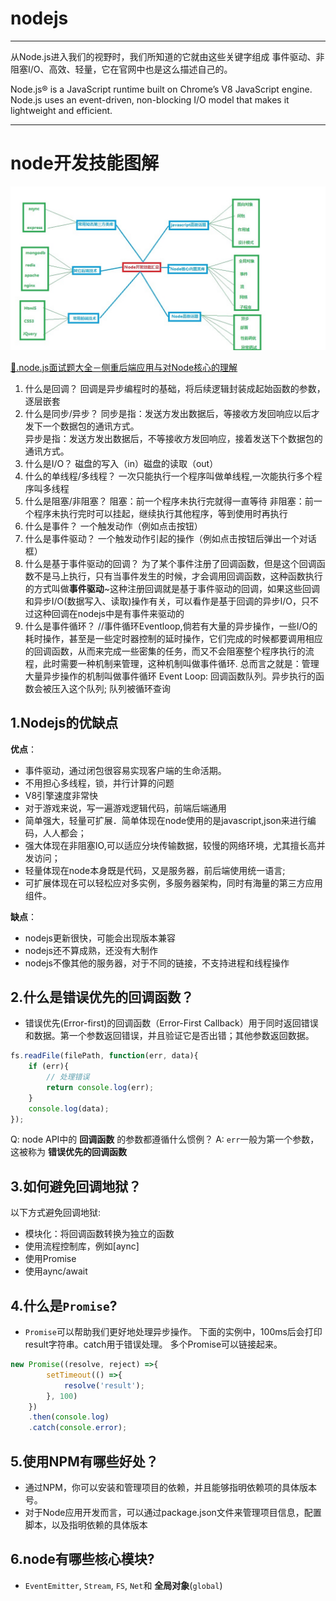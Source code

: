 # nodejs
---

从Node.js进入我们的视野时，我们所知道的它就由这些关键字组成 事件驱动、非阻塞I/O、高效、轻量，它在官网中也是这么描述自己的。

Node.js® is a JavaScript runtime built on Chrome’s V8 JavaScript engine. Node.js uses an event-driven, non-blocking I/O model that makes it lightweight and efficient.

---

# node开发技能图解
![](/img/node开发技能图解.jpg)

[🔗.node.js面试题大全－侧重后端应用与对Node核心的理解](https://www.cnblogs.com/meteorcn/p/node_mianshiti_interview_question.html)

1. 什么是回调？ 
回调是异步编程时的基础，将后续逻辑封装成起始函数的参数，逐层嵌套 
2. 什么是同步/异步？ 
同步是指：发送方发出数据后，等接收方发回响应以后才发下一个数据包的通讯方式。   
异步是指：发送方发出数据后，不等接收方发回响应，接着发送下个数据包的通讯方式。   
3. 什么是I/O？ 
磁盘的写入（in）磁盘的读取（out） 
4. 什么的单线程/多线程？ 
一次只能执行一个程序叫做单线程,一次能执行多个程序叫多线程 
5. 什么是阻塞/非阻塞？ 
阻塞：前一个程序未执行完就得一直等待 
非阻塞：前一个程序未执行完时可以挂起，继续执行其他程序，等到使用时再执行 
6. 什么是事件？ 
一个触发动作（例如点击按钮） 
7. 什么是事件驱动？ 
一个触发动作引起的操作（例如点击按钮后弹出一个对话框） 
8. 什么是基于事件驱动的回调？ 
为了某个事件注册了回调函数，但是这个回调函数不是马上执行，只有当事件发生的时候，才会调用回调函数，这种函数执行的方式叫做**事件驱动**~这种注册回调就是基于事件驱动的回调，如果这些回调和异步I/O(数据写入、读取)操作有关，可以看作是基于回调的异步I/O，只不过这种回调在nodejs中是有事件来驱动的 
9. 什么是事件循环？ 
//事件循环Eventloop,倘若有大量的异步操作，一些I/O的耗时操作，甚至是一些定时器控制的延时操作，它们完成的时候都要调用相应的回调函数，从而来完成一些密集的任务，而又不会阻塞整个程序执行的流程，此时需要一种机制来管理，这种机制叫做事件循环. 总而言之就是：管理大量异步操作的机制叫做事件循环 
Event Loop: 回调函数队列。异步执行的函数会被压入这个队列; 队列被循环查询

## 1.Nodejs的优缺点
**优点**：
- 事件驱动，通过闭包很容易实现客户端的生命活期。
- 不用担心多线程，锁，并行计算的问题
- V8引擎速度非常快
- 对于游戏来说，写一遍游戏逻辑代码，前端后端通用
- 简单强大，轻量可扩展．简单体现在node使用的是javascript,json来进行编码，人人都会；
- 强大体现在非阻塞IO,可以适应分块传输数据，较慢的网络环境，尤其擅长高并发访问；
- 轻量体现在node本身既是代码，又是服务器，前后端使用统一语言;
- 可扩展体现在可以轻松应对多实例，多服务器架构，同时有海量的第三方应用组件。

**缺点**：
- nodejs更新很快，可能会出现版本兼容
- nodejs还不算成熟，还没有大制作
- nodejs不像其他的服务器，对于不同的链接，不支持进程和线程操作

## 2.什么是错误优先的回调函数？
- 错误优先(Error-first)的回调函数（Error-First Callback）用于同时返回错误和数据。第一个参数返回错误，并且验证它是否出错；其他参数返回数据。
```js
fs.readFile(filePath, function(err, data){
    if (err){
        // 处理错误
        return console.log(err);
    }
    console.log(data);
});
```
Q: node API中的 **回调函数** 的参数都遵循什么惯例？
A: `err`一般为第一个参数，这被称为 **错误优先的回调函数**
## 3.如何避免回调地狱？
以下方式避免回调地狱:
- 模块化：将回调函数转换为独立的函数
- 使用流程控制库，例如[aync]
- 使用Promise
- 使用aync/await
## 4.什么是`Promise`?
- `Promise`可以帮助我们更好地处理异步操作。
下面的实例中，100ms后会打印result字符串。catch用于错误处理。
多个Promise可以链接起来。
```js
new Promise((resolve, reject) =>{
        setTimeout(() =>{
            resolve('result');
        }, 100)
    })
    .then(console.log)
    .catch(console.error);
```
## 5.使用NPM有哪些好处？
- 通过NPM，你可以安装和管理项目的依赖，并且能够指明依赖项的具体版本号。
- 对于Node应用开发而言，可以通过package.json文件来管理项目信息，配置脚本，以及指明依赖的具体版本
## 6.node有哪些核心模块?
- `EventEmitter`, `Stream`, `FS`, `Net`和 **全局对象**(`global`)
